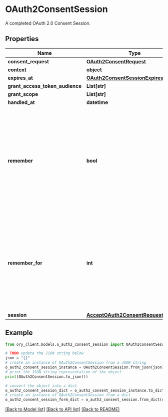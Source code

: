 # OAuth2ConsentSession

A completed OAuth 2.0 Consent Session.

## Properties

Name | Type | Description | Notes
------------ | ------------- | ------------- | -------------
**consent_request** | [**OAuth2ConsentRequest**](OAuth2ConsentRequest.md) |  | [optional] 
**context** | **object** |  | [optional] 
**expires_at** | [**OAuth2ConsentSessionExpiresAt**](OAuth2ConsentSessionExpiresAt.md) |  | [optional] 
**grant_access_token_audience** | **List[str]** |  | [optional] 
**grant_scope** | **List[str]** |  | [optional] 
**handled_at** | **datetime** |  | [optional] 
**remember** | **bool** | Remember Consent  Remember, if set to true, tells ORY Hydra to remember this consent authorization and reuse it if the same client asks the same user for the same, or a subset of, scope. | [optional] 
**remember_for** | **int** | Remember Consent For  RememberFor sets how long the consent authorization should be remembered for in seconds. If set to &#x60;0&#x60;, the authorization will be remembered indefinitely. | [optional] 
**session** | [**AcceptOAuth2ConsentRequestSession**](AcceptOAuth2ConsentRequestSession.md) |  | [optional] 

## Example

```python
from ory_client.models.o_auth2_consent_session import OAuth2ConsentSession

# TODO update the JSON string below
json = "{}"
# create an instance of OAuth2ConsentSession from a JSON string
o_auth2_consent_session_instance = OAuth2ConsentSession.from_json(json)
# print the JSON string representation of the object
print(OAuth2ConsentSession.to_json())

# convert the object into a dict
o_auth2_consent_session_dict = o_auth2_consent_session_instance.to_dict()
# create an instance of OAuth2ConsentSession from a dict
o_auth2_consent_session_form_dict = o_auth2_consent_session.from_dict(o_auth2_consent_session_dict)
```
[[Back to Model list]](../README.md#documentation-for-models) [[Back to API list]](../README.md#documentation-for-api-endpoints) [[Back to README]](../README.md)


